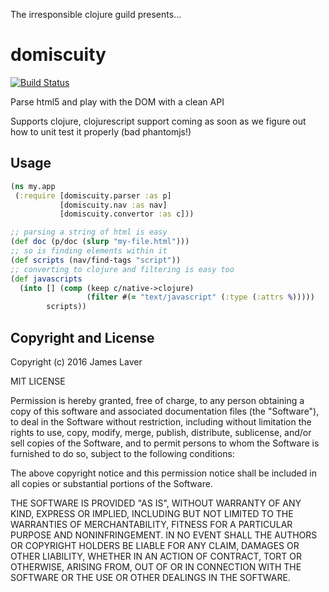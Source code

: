 The irresponsible clojure guild presents...

# domiscuity

[![Build Status](https://travis-ci.org/kalouantonis/domiscuity.svg?branch=master)](https://travis-ci.org/kalouantonis/domiscuity)

Parse html5 and play with the DOM with a clean API

Supports clojure, clojurescript support coming as soon as we
figure out how to unit test it properly (bad phantomjs!)

## Usage

```clojure
(ns my.app
 (:require [domiscuity.parser :as p]
           [domiscuity.nav :as nav]
		   [domiscuity.convertor :as c]))

;; parsing a string of html is easy 
(def doc (p/doc (slurp "my-file.html")))
;; so is finding elements within it
(def scripts (nav/find-tags "script"))
;; converting to clojure and filtering is easy too
(def javascripts
  (into [] (comp (keep c/native->clojure)
                 (filter #(= "text/javascript" (:type (:attrs %)))))
        scripts))
```

## Copyright and License

Copyright (c) 2016 James Laver

MIT LICENSE

Permission is hereby granted, free of charge, to any person obtaining a copy of this software and associated documentation files (the "Software"), to deal in the Software without restriction, including without limitation the rights to use, copy, modify, merge, publish, distribute, sublicense, and/or sell copies of the Software, and to permit persons to whom the Software is furnished to do so, subject to the following conditions:

The above copyright notice and this permission notice shall be included in all copies or substantial portions of the Software.

THE SOFTWARE IS PROVIDED "AS IS", WITHOUT WARRANTY OF ANY KIND, EXPRESS OR IMPLIED, INCLUDING BUT NOT LIMITED TO THE WARRANTIES OF MERCHANTABILITY, FITNESS FOR A PARTICULAR PURPOSE AND NONINFRINGEMENT. IN NO EVENT SHALL THE AUTHORS OR COPYRIGHT HOLDERS BE LIABLE FOR ANY CLAIM, DAMAGES OR OTHER LIABILITY, WHETHER IN AN ACTION OF CONTRACT, TORT OR OTHERWISE, ARISING FROM, OUT OF OR IN CONNECTION WITH THE SOFTWARE OR THE USE OR OTHER DEALINGS IN THE SOFTWARE.

